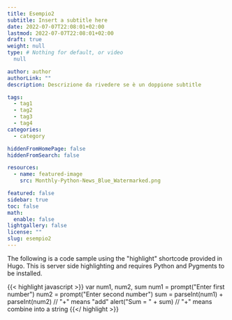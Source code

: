 ```yaml
---
title: Esempio2
subtitle: Insert a subtitle here
date: 2022-07-07T22:08:01+02:00
lastmod: 2022-07-07T22:08:01+02:00
draft: true
weight: null
type: # Nothing for default, or video 
  null

author: author
authorLink: ""
description: Descrizione da rivedere se è un doppione subtitle

tags:
  - tag1
  - tag2
  - tag3
  - tag4
categories:
  - category

hiddenFromHomePage: false
hiddenFromSearch: false

resources:
  - name: featured-image
    src: Monthly-Python-News_Blue_Watermarked.png

featured: false
sidebar: true
toc: false
math:
  enable: false
lightgallery: false
license: ""
slug: esempio2
---
```


The following is a code sample using the "highlight" shortcode provided in Hugo. This is server side highlighting and requires Python and Pygments to be installed.

{{< highlight javascript >}}
    var num1, num2, sum
    num1 = prompt("Enter first number")
    num2 = prompt("Enter second number")
    sum = parseInt(num1) + parseInt(num2) // "+" means "add"
    alert("Sum = " + sum)  // "+" means combine into a string
{{</ highlight >}}